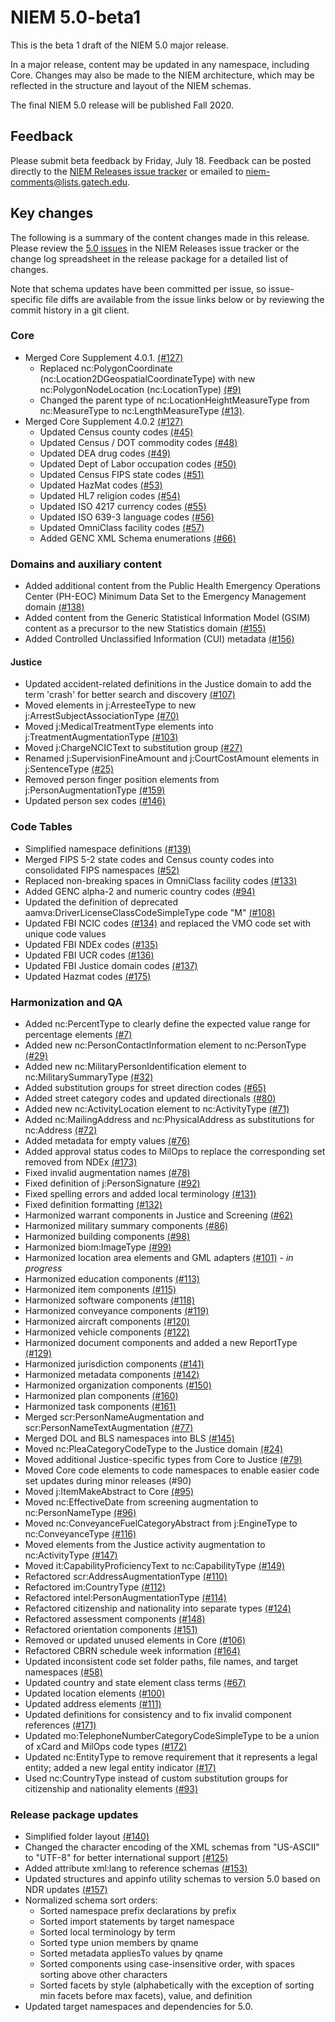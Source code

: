
# NIEM 5.0-beta1

This is the beta 1 draft of the NIEM 5.0 major release.

In a major release, content may be updated in any namespace, including Core.  Changes may also be made to the NIEM architecture, which may be reflected in the structure and layout of the NIEM schemas.

The final NIEM 5.0 release will be published Fall 2020.

## Feedback

Please submit beta feedback by Friday, July 18.  Feedback can be posted directly to the [NIEM Releases issue tracker](https://github.com/NIEM/NIEM-Releases/issues) or emailed to niem-comments@lists.gatech.edu.

## Key changes

The following is a summary of the content changes made in this release.  Please review the [5.0 issues](https://github.com/NIEM/NIEM-Releases/issues?page=1&q=is%3Aissue+label%3A5.0) in the NIEM Releases issue tracker or the change log spreadsheet in the release package for a detailed list of changes.

Note that schema updates have been committed per issue, so issue-specific file diffs are available from the issue links below or by reviewing the commit history in a git client.

### Core

- Merged Core Supplement 4.0.1. [(#127)](https://github.com/NIEM/NIEM-Releases/issues/127)
  - Replaced nc:PolygonCoordinate (nc:Location2DGeospatialCoordinateType) with new nc:PolygonNodeLocation (nc:LocationType) [(#9)](https://github.com/NIEM/NIEM-Releases/issues/9)
  - Changed the parent type of nc:LocationHeightMeasureType from nc:MeasureType to nc:LengthMeasureType [(#13)](https://github.com/NIEM/NIEM-Releases/issues/13).
- Merged Core Supplement 4.0.2 [(#127)](https://github.com/NIEM/NIEM-Releases/issues/127)
  - Updated Census county codes [(#45)](https://github.com/NIEM/NIEM-Releases/issues/45)
  - Updated Census / DOT commodity codes [(#48)](https://github.com/NIEM/NIEM-Releases/issues/48)
  - Updated DEA drug codes [(#49)](https://github.com/NIEM/NIEM-Releases/issues/49)
  - Updated Dept of Labor occupation codes [(#50)](https://github.com/NIEM/NIEM-Releases/issues/50)
  - Updated Census FIPS state codes [(#51)](https://github.com/NIEM/NIEM-Releases/issues/51)
  - Updated HazMat codes [(#53)](https://github.com/NIEM/NIEM-Releases/issues/53)
  - Updated HL7 religion codes [(#54)](https://github.com/NIEM/NIEM-Releases/issues/54)
  - Updated ISO 4217 currency codes [(#55)](https://github.com/NIEM/NIEM-Releases/issues/55)
  - Updated ISO 639-3 language codes [(#56)](https://github.com/NIEM/NIEM-Releases/issues/56)
  - Updated OmniClass facility codes [(#57)](https://github.com/NIEM/NIEM-Releases/issues/57)
  - Added GENC XML Schema enumerations [(#66)](https://github.com/NIEM/NIEM-Releases/issues/66)

### Domains and auxiliary content

- Added additional content from the Public Health Emergency Operations Center (PH-EOC) Minimum Data Set to the Emergency Management domain [(#138)](https://github.com/NIEM/NIEM-Releases/issues/138)
- Added content from the Generic Statistical Information Model (GSIM) content as a precursor to the new Statistics domain [(#155)](https://github.com/NIEM/NIEM-Releases/issues/155)
- Added Controlled Unclassified Information (CUI) metadata [(#156)](https://github.com/NIEM/NIEM-Releases/issues/156)

#### Justice

- Updated accident-related definitions in the Justice domain to add the term 'crash' for better search and discovery [(#107)](https://github.com/NIEM/NIEM-Releases/issues/107)
- Moved elements in j:ArresteeType to new j:ArrestSubjectAssociationType [(#70)](https://github.com/NIEM/NIEM-Releases/issues/70)
- Moved j:MedicalTreatmentType elements into j:TreatmentAugmentationType [(#103)](https://github.com/NIEM/NIEM-Releases/issues/103)
- Moved j:ChargeNCICText to substitution group [(#27)](https://github.com/NIEM/NIEM-Releases/issues/27)
- Renamed j:SupervisionFineAmount and j:CourtCostAmount elements in j:SentenceType [(#25)](https://github.com/NIEM/NIEM-Releases/issues/25)
- Removed person finger position elements from j:PersonAugmentationType [(#159)](https://github.com/NIEM/NIEM-Releases/issues/159)
- Updated person sex codes [(#146)](https://github.com/NIEM/NIEM-Releases/issues/146)

### Code Tables

- Simplified namespace definitions [(#139)](https://github.com/NIEM/NIEM-Releases/issues/139)
- Merged FIPS 5-2 state codes and Census county codes into consolidated FIPS namespaces [(#52)](https://github.com/NIEM/NIEM-Releases/issues/52)
- Replaced non-breaking spaces in OmniClass facility codes [(#133)](https://github.com/NIEM/NIEM-Releases/issues/133)
- Added GENC alpha-2 and numeric country codes [(#94)](https://github.com/NIEM/NIEM-Releases/issues/94)
- Updated the definition of deprecated aamva:DriverLicenseClassCodeSimpleType code "M" [(#108)](https://github.com/NIEM/NIEM-Releases/issues/108)
- Updated FBI NCIC codes [(#134)](https://github.com/NIEM/NIEM-Releases/issues/134) and replaced the VMO code set with unique code values
- Updated FBI NDEx codes [(#135)](https://github.com/NIEM/NIEM-Releases/issues/135)
- Updated FBI UCR codes [(#136)](https://github.com/NIEM/NIEM-Releases/issues/136)
- Updated FBI Justice domain codes [(#137)](https://github.com/NIEM/NIEM-Releases/issues/137)
- Updated Hazmat codes [(#175)](https://github.com/NIEM/NIEM-Releases/issues/175)

### Harmonization and QA

- Added nc:PercentType to clearly define the expected value range for percentage elements [(#7)](https://github.com/NIEM/NIEM-Releases/issues/7)
- Added new nc:PersonContactInformation element to nc:PersonType [(#29)](https://github.com/NIEM/NIEM-Releases/issues/29)
- Added new nc:MilitaryPersonIdentification element to nc:MilitarySummaryType [(#32)](https://github.com/NIEM/NIEM-Releases/issues/32)
- Added substitution groups for street direction codes [(#65)](https://github.com/NIEM/NIEM-Releases/issues/65)
- Added street category codes and updated directionals [(#80)](https://github.com/NIEM/NIEM-Releases/issues/80)
- Added new nc:ActivityLocation element to nc:ActivityType [(#71)](https://github.com/NIEM/NIEM-Releases/issues/71)
- Added nc:MailingAddress and nc:PhysicalAddress as substitutions for nc:Address [(#72)](https://github.com/NIEM/NIEM-Releases/issues/72)
- Added metadata for empty values [(#76)](https://github.com/NIEM/NIEM-Releases/issues/76)
- Added approval status codes to MilOps to replace the corresponding set removed from NDEx [(#173)](https://github.com/NIEM/NIEM-Releases/issues/173)
- Fixed invalid augmentation names [(#78)](https://github.com/NIEM/NIEM-Releases/issues/78)
- Fixed definition of j:PersonSignature [(#92)](https://github.com/NIEM/NIEM-Releases/issues/92)
- Fixed spelling errors and added local terminology [(#131)](https://github.com/NIEM/NIEM-Releases/issues/131)
- Fixed definition formatting [(#132)](https://github.com/NIEM/NIEM-Releases/issues/132)
- Harmonized warrant components in Justice and Screening [(#62)](https://github.com/NIEM/NIEM-Releases/issues/62)
- Harmonized military summary components [(#86)](https://github.com/NIEM/NIEM-Releases/issues/86)
- Harmonized building components [(#98)](https://github.com/NIEM/NIEM-Releases/issues/98)
- Harmonized biom:ImageType [(#99)](https://github.com/NIEM/NIEM-Releases/issues/99)
- Harmonized location area elements and GML adapters [(#101)](https://github.com/NIEM/NIEM-Releases/issues/101) - *in progress*
- Harmonized education components [(#113)](https://github.com/NIEM/NIEM-Releases/issues/113)
- Harmonized item components [(#115)](https://github.com/NIEM/NIEM-Releases/issues/115)
- Harmonized software components [(#118)](https://github.com/NIEM/NIEM-Releases/issues/118)
- Harmonized conveyance components [(#119)](https://github.com/NIEM/NIEM-Releases/issues/119)
- Harmonized aircraft components [(#120)](https://github.com/NIEM/NIEM-Releases/issues/120)
- Harmonized vehicle components [(#122)](https://github.com/NIEM/NIEM-Releases/issues/122)
- Harmonized document components and added a new ReportType [(#129)](https://github.com/NIEM/NIEM-Releases/issues/129)
- Harmonized jurisdiction components [(#141)](https://github.com/NIEM/NIEM-Releases/issues/141)
- Harmonized metadata components [(#142)](https://github.com/NIEM/NIEM-Releases/issues/142)
- Harmonized organization components [(#150)](https://github.com/NIEM/NIEM-Releases/issues/150)
- Harmonized plan components [(#160)](https://github.com/NIEM/NIEM-Releases/issues/160)
- Harmonized task components [(#161)](https://github.com/NIEM/NIEM-Releases/issues/161)
- Merged scr:PersonNameAugmentation and scr:PersonNameTextAugmentation [(#77)](https://github.com/NIEM/NIEM-Releases/issues/77)
- Merged DOL and BLS namespaces into BLS [(#145)](C:\cdm\niem\releases\5.0\input\harmonization\145-bls)
- Moved nc:PleaCategoryCodeType to the Justice domain [(#24)](https://github.com/NIEM/NIEM-Releases/issues/24)
- Moved additional Justice-specific types from Core to Justice [(#79)](https://github.com/NIEM/NIEM-Releases/issues/79)
- Moved Core code elements to code namespaces to enable easier code set updates during minor releases (#90)
- Moved j:ItemMakeAbstract to Core [(#95)](https://github.com/NIEM/NIEM-Releases/issues/95)
- Moved nc:EffectiveDate from screening augmentation to nc:PersonNameType [(#96)](https://github.com/NIEM/NIEM-Releases/issues/96)
- Moved nc:ConveyanceFuelCategoryAbstract from j:EngineType to nc:ConveyanceType [(#116)](https://github.com/NIEM/NIEM-Releases/issues/116)
- Moved elements from the Justice activity augmentation to nc:ActivityType [(#147)](https://github.com/NIEM/NIEM-Releases/issues/147)
- Moved it:CapabilityProficiencyText to nc:CapabilityType [(#149)](https://github.com/NIEM/NIEM-Releases/issues/149)
- Refactored scr:AddressAugmentationType [(#110)](https://github.com/NIEM/NIEM-Releases/issues/110)
- Refactored im:CountryType [(#112)](https://github.com/NIEM/NIEM-Releases/issues/112)
- Refactored intel:PersonAugmentationType [(#114)](https://github.com/NIEM/NIEM-Releases/issues/114)
- Refactored citizenship and nationality into separate types [(#124)](https://github.com/NIEM/NIEM-Releases/issues/124)
- Refactored assessment components [(#148)](https://github.com/NIEM/NIEM-Releases/issues/148)
- Refactored orientation components [(#151)](https://github.com/NIEM/NIEM-Releases/issues/151)
- Removed or updated unused elements in Core [(#106)](https://github.com/NIEM/NIEM-Releases/issues/106)
- Refactored CBRN schedule week information [(#164)](https://github.com/NIEM/NIEM-Releases/issues/164)
- Updated inconsistent code set folder paths, file names, and target namespaces [(#58)](https://github.com/NIEM/NIEM-Releases/issues/58)
- Updated country and state element class terms [(#67)](https://github.com/NIEM/NIEM-Releases/issues/67)
- Updated location elements [(#100)](https://github.com/NIEM/NIEM-Releases/issues/100)
- Updated address elements [(#111)](https://github.com/NIEM/NIEM-Releases/issues/111)
- Updated definitions for consistency and to fix invalid component references [(#171)](https://github.com/NIEM/NIEM-Releases/issues/171)
- Updated mo:TelephoneNumberCategoryCodeSimpleType to be a union of xCard and MilOps code types [(#172)](https://github.com/NIEM/NIEM-Releases/issues/172)
- Updated nc:EntityType to remove requirement that it represents a legal entity; added a new legal entity indicator [(#17)](https://github.com/NIEM/NIEM-Releases/issues/17)
- Used nc:CountryType instead of custom substitution groups for citizenship and nationality elements [(#93)](https://github.com/NIEM/NIEM-Releases/issues/93)

### Release package updates

- Simplified folder layout [(#140)](https://github.com/NIEM/NIEM-Releases/issues/140)
- Changed the character encoding of the XML schemas from "US-ASCII" to "UTF-8" for better international support [(#125)](https://github.com/NIEM/NIEM-Releases/issues/125)
- Added attribute xml:lang to reference schemas [(#153)](https://github.com/NIEM/NIEM-Releases/issues/153)
- Updated structures and appinfo utility schemas to version 5.0 based on NDR updates [(#157)](https://github.com/NIEM/NIEM-Releases/issues/157)
- Normalized schema sort orders:
  - Sorted namespace prefix declarations by prefix
  - Sorted import statements by target namespace
  - Sorted local terminology by term
  - Sorted type union members by qname
  - Sorted metadata appliesTo values by qname
  - Sorted components using case-insensitive order, with spaces sorting above other characters
  - Sorted facets by style (alphabetically with the exception of sorting min facets before max facets), value, and definition
- Updated target namespaces and dependencies for 5.0.

